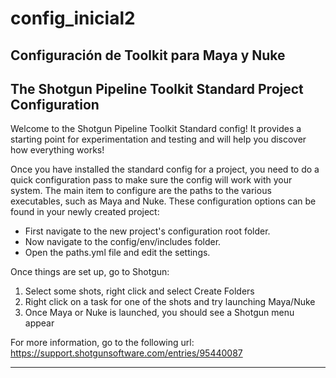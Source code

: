 # config_inicial2
Configuración de Toolkit para Maya y Nuke
-------------------------------------------------------------------------
The Shotgun Pipeline Toolkit Standard Project Configuration
-------------------------------------------------------------------------

Welcome to the Shotgun Pipeline Toolkit Standard config! It provides a
starting point for experimentation and testing and will help you discover
how everything works!

Once you have installed the standard config for a project, you need to
do a quick configuration pass to make sure the config will work
with your system. The main item to configure are the paths to the
various executables, such as Maya and Nuke. These configuration
options can be found in your newly created project:

- First navigate to the new project's configuration root folder.
- Now navigate to the config/env/includes folder.
- Open the paths.yml file and edit the settings.

Once things are set up, go to Shotgun:

1. Select some shots, right click and select Create Folders
3. Right click on a task for one of the shots and try launching Maya/Nuke
4. Once Maya or Nuke is launched, you should see a Shotgun menu appear

For more information, go to the following url:
https://support.shotgunsoftware.com/entries/95440087

-------------------------------------------------------------------------
